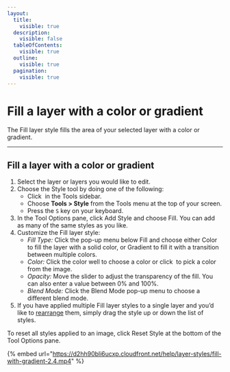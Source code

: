 ```yaml
---
layout:
  title:
    visible: true
  description:
    visible: false
  tableOfContents:
    visible: true
  outline:
    visible: true
  pagination:
    visible: true
---
```


# Fill a layer with a color or gradient

The Fill layer style fills the area of your selected layer with a color or gradient.

***

## Fill a layer with a color or gradient

1. Select the layer or layers you would like to edit.
2. Choose the Style tool by doing one of the following:
   * Click <img src="https://help.pixelmator.com/pixelmator-pro/3.5/assets/English/1576511015000.png" alt="" data-size="line"> in the Tools sidebar.
   * Choose **Tools > Style** from the Tools menu at the top of your screen.
   * Press the `S` key on your keyboard.
3. In the Tool Options pane, click Add Style and choose Fill. You can add as many of the same styles as you like.
4. Customize the Fill layer style:
   * _Fill Type:_ Click the pop-up menu below Fill and choose either Color to fill the layer with a solid color, or Gradient to fill it with a transition between multiple colors.
   * _Color:_ Click the color well to choose a color or click <img src="https://help.pixelmator.com/pixelmator-pro/3.5/assets/English/1588174408000.png" alt="" data-size="line"> to pick a color from the image.
   * _Opacity:_ Move the slider to adjust the transparency of the fill. You can also enter a value between 0% and 100%.  
   * _Blend Mode:_ Click the Blend Mode pop-up menu to choose a different blend mode.
5. If you have applied multiple Fill layer styles to a single layer and you’d like to [rearrange](broken-reference) them, simply drag the style up or down the list of styles.

To reset all styles applied to an image, click Reset Style at the bottom of the Tool Options pane.

{% embed url="https://d2hh90bli6ucxp.cloudfront.net/help/layer-styles/fill-with-gradient-2.4.mp4" %}
